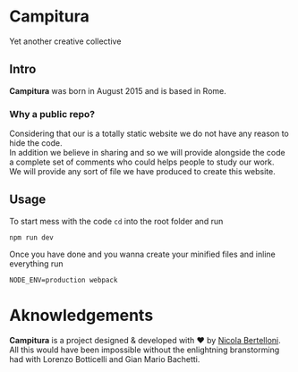 # Campitura

Yet another creative collective

## Intro

**Campitura** was born in August 2015 and is based in Rome.

### Why a public repo?

Considering that our is a totally static website we do not have any reason to hide the code.<br>
In addition we believe in sharing and so we will provide alongside the code a complete set of comments who could helps people to study our work.<br>
We will provide any sort of file we have produced to create this website.

## Usage

To start mess with the code `cd` into the root folder and run

```
npm run dev
```

Once you have done and you wanna create your minified files and inline everything run

```
NODE_ENV=production webpack
```

# Aknowledgements

**Campitura** is a project designed & developed with :heart: by [Nicola Bertelloni](mailto:nicola.bertelloni@gmail.com). All this would have been impossible without the enlightning branstorming had with Lorenzo Botticelli and Gian Mario Bachetti.
